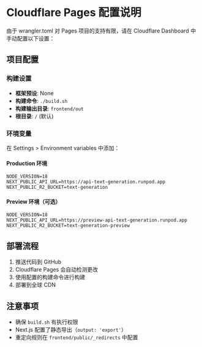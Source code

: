 # Cloudflare Pages 配置说明

由于 wrangler.toml 对 Pages 项目的支持有限，请在 Cloudflare Dashboard 中手动配置以下设置：

## 项目配置

### 构建设置
- **框架预设**: None
- **构建命令**: `./build.sh`
- **构建输出目录**: `frontend/out`
- **根目录**: `/` (默认)

### 环境变量
在 Settings > Environment variables 中添加：

#### Production 环境
```
NODE_VERSION=18
NEXT_PUBLIC_API_URL=https://api-text-generation.runpod.app
NEXT_PUBLIC_R2_BUCKET=text-generation
```

#### Preview 环境（可选）
```
NODE_VERSION=18
NEXT_PUBLIC_API_URL=https://preview-api-text-generation.runpod.app
NEXT_PUBLIC_R2_BUCKET=text-generation-preview
```

## 部署流程

1. 推送代码到 GitHub
2. Cloudflare Pages 会自动检测更改
3. 使用配置的构建命令进行构建
4. 部署到全球 CDN

## 注意事项

- 确保 `build.sh` 有执行权限
- Next.js 配置了静态导出（`output: 'export'`）
- 重定向规则在 `frontend/public/_redirects` 中配置 